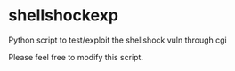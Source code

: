 shellshockexp
=============

Python script to test/exploit the shellshock vuln through cgi

Please feel free to modify this script.
